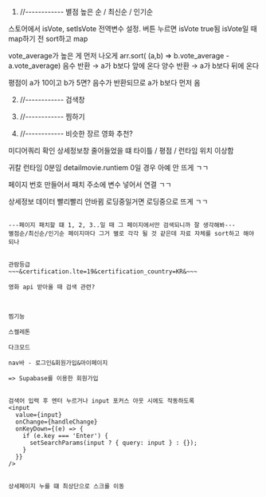 1) //------------
별점 높은 순 / 최신순 / 인기순

스토어에서 isVote, setIsVote 전역변수 설정.
버튼 누르면 isVote true됨
isVote일 때 map하기 전 sort하고 map

vote_average가 높은 게 먼저 나오게
arr.sort( (a,b) => b.vote_average - a.vote_average)
음수 반환 → a가 b보다 앞에 온다
양수 반환 → a가 b보다 뒤에 온다

평점이 a가 10이고 b가 5면?
음수가 반환되므로 a가 b보다 먼저 옴



2) //------------
검색창



3) //------------
찜하기




4) //------------
비슷한 장르 영화 추천?



미디어쿼리 확인
상세정보창 줄어들었을 떄 타이틀 / 평점 / 런타임 위치 이상함


귀칼 런타임 0분임  detailmovie.runtiem 0일 경우 아예 안 뜨게 ㄱㄱ

페이지 번호 만들어서 패치 주소에 변수 넣어서 연결 ㄱㄱ



상세정보 데이터 빨리빨리 안바뀜 로딩중일거면 로딩중으로 뜨게 ㄱㄱ

~~~새로고침 할 때마다 영화 다 리렌더 되니까 최적화 ㄱㄱ~~~

---페이지 패치할 떄 1, 2, 3..일 때 그 페이지에서만 검색되니까 잘 생각해봐---
별점순/최신순/인기순 페이지마다 그거 별로 각각 될 것 같은데 자료 자체를 sort하고 해야되나


관람등급
~~~&certification.lte=19&certification_country=KR&~~~

영화 api 받아올 때 검색 관련?



찜기능

스켈레톤

다크모드

nav바 - 로그인&회원가입&마이페이지

=> Supabase를 이용한 회원가입


검색어 입력 후 엔터 누르거나 input 포커스 아웃 시에도 작동하도록
<input
  value={input}
  onChange={handleChange}
  onKeyDown={(e) => {
    if (e.key === 'Enter') {
      setSearchParams(input ? { query: input } : {});
    }
  }}
/>


상세페이지 누를 떄 최상단으로 스크롤 이동